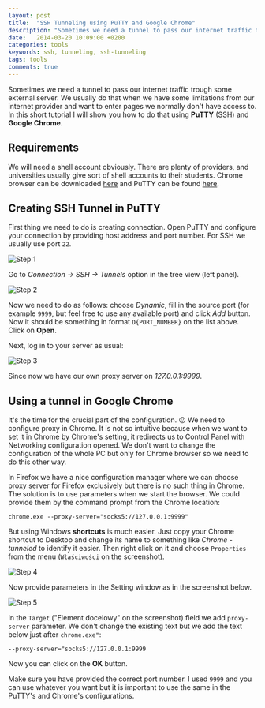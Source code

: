```yaml
---
layout: post
title:  "SSH Tunneling using PuTTY and Google Chrome"
description: "Sometimes we need a tunnel to pass our internet traffic trough some external server. We usually do that when we have some limitations from our internet provider and want to enter pages we normally don't have access to. In this short tutorial I will show you how to do that using PuTTY (SSH) and Google Chrome."
date:   2014-03-20 10:09:00 +0200
categories: tools
keywords: ssh, tunneling, ssh-tunneling
tags: tools
comments: true
---
```


Sometimes we need a tunnel to pass our internet traffic trough some external server. We usually do that when we have some limitations from our internet provider and want to enter pages we normally don't have access to. In this short tutorial I will show you how to do that using **PuTTY** (SSH) and **Google Chrome**.

## Requirements

We will need a shell account obviously. There are plenty of providers, and universities usually give sort of shell accounts to their students. Chrome browser can be downloaded [here](https://www.google.com/chrome/) and PuTTY can be found [here](https://www.putty.org/).

## Creating SSH Tunnel in PuTTY

First thing we need to do is creating connection. Open PuTTY and configure your connection by providing host address and port number. For SSH we usually use port `22`.

![Step 1]({{site.url}}/assets/2014-03-20/tunnel-1.jpg)

Go to *Connection → SSH → Tunnels* option in the tree view (left panel).

![Step 2]({{site.url}}/assets/2014-03-20/tunnel-7.png)

Now we need to do as follows: choose *Dynamic*, fill in the source port (for example `9999`, but feel free to use any available port) and click *Add* button. Now it should be something in format `D{PORT_NUMBER}` on the list above. Click on **Open**.

Next, log in to your server as usual:

![Step 3]({{site.url}}/assets/2014-03-20/tunnel-8.png)

Since now we have our own proxy server on *127.0.0.1:9999*.

## Using a tunnel in Google Chrome

It's the time for the crucial part of the configuration. 😛 We need to configure proxy in Chrome. It is not so intuitive because when we want to set it in Chrome by Chrome's setting, it redirects us to Control Panel with Networking configuration opened. We don't want to change the configuration of the whole PC but only for Chrome browser so we need to do this other way.

In Firefox we have a nice configuration manager where we can choose proxy server for Firefox exclusively but there is no such thing in Chrome. The solution is to use parameters when we start the browser. We could provide them by the command prompt from the Chrome location:

```
chrome.exe --proxy-server="socks5://127.0.0.1:9999"
```

But using Windows **shortcuts** is much easier. Just copy your Chrome shortcut to Desktop and change its name to something like *Chrome - tunneled* to identify it easier. Then right click on it and choose `Properties` from the menu  (`Właściwości` on the screenshot).

![Step 4]({{site.url}}/assets/2014-03-20/tunnel-5.png)

Now provide parameters in the Setting window as in the screenshot below. 

![Step 5]({{site.url}}/assets/2014-03-20/tunnel-6.png)

In the `Target` ("Element docelowy" on the screenshot) field we add `proxy-server` parameter. We don't change the existing text but we add the text below just after `chrome.exe"`:

```
--proxy-server="socks5://127.0.0.1:9999
```

Now you can click on the **OK** button.

Make sure you have provided the correct port number. I used `9999` and you can use whatever you want but it is important to use the same in the PuTTY's and Chrome's configurations.

